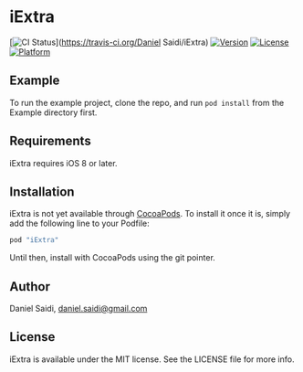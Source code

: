 # iExtra

[![CI Status](http://img.shields.io/travis/danielsaidi/iExtra.svg?style=flat)](https://travis-ci.org/Daniel Saidi/iExtra)
[![Version](https://img.shields.io/cocoapods/v/iExtra.svg?style=flat)](http://cocoapods.org/pods/iExtra)
[![License](https://img.shields.io/cocoapods/l/iExtra.svg?style=flat)](http://cocoapods.org/pods/iExtra)
[![Platform](https://img.shields.io/cocoapods/p/iExtra.svg?style=flat)](http://cocoapods.org/pods/iExtra)



## Example

To run the example project, clone the repo, and run `pod install` from the Example directory first.



## Requirements

iExtra requires iOS 8 or later.



## Installation

iExtra is not yet available through [CocoaPods](http://cocoapods.org). To install
it once it is, simply add the following line to your Podfile:

```ruby
pod "iExtra"
```

Until then, install with CocoaPods using the git pointer.



## Author

Daniel Saidi, daniel.saidi@gmail.com



## License

iExtra is available under the MIT license. See the LICENSE file for more info.
